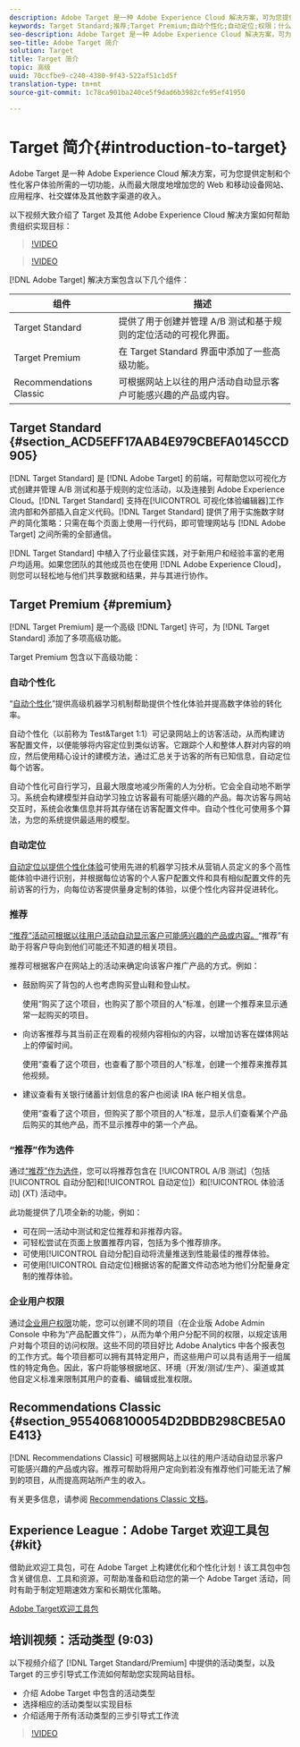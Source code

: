 ```yaml
---
description: Adobe Target 是一种 Adobe Experience Cloud 解决方案，可为您提供定制和个性化客户体验所需的一切功能，从而最大限度地增加您的 Web 和移动设备网站、应用程序、社交媒体及其他数字渠道的收入。
keywords: Target Standard;推荐;Target Premium;自动个性化;自动定位;权限；什么是adobe目标；
seo-description: Adobe Target 是一种 Adobe Experience Cloud 解决方案，可为您提供定制和个性化客户体验所需的一切功能，从而最大限度地增加您的 Web 和移动设备网站、应用程序、社交媒体及其他数字渠道的收入。
seo-title: Adobe Target 简介
solution: Target
title: Target 简介
topic: 高级
uuid: 70ccfbe9-c240-4380-9f43-522af51c1d5f
translation-type: tm+mt
source-git-commit: 1c78ca901ba240ce5f9dad6b3982cfe95ef41950

---
```



# Target 简介{#introduction-to-target}

Adobe Target 是一种 Adobe Experience Cloud 解决方案，可为您提供定制和个性化客户体验所需的一切功能，从而最大限度地增加您的 Web 和移动设备网站、应用程序、社交媒体及其他数字渠道的收入。

以下视频大致介绍了 Target 及其他 Adobe Experience Cloud 解决方案如何帮助贵组织实现目标：

>[!VIDEO](https://www.youtube.com/watch?v=O7fFTcV7toI)

>[!VIDEO](https://www.youtube.com/watch?v=qsgXjHdtgYE)

[!DNL Adobe Target] 解决方案包含以下几个组件：

| 组件 | 描述 |
|--- |--- |
| Target Standard | 提供了用于创建并管理 A/B 测试和基于规则的定位活动的可视化界面。 |
| Target Premium | 在 Target Standard 界面中添加了一些高级功能。 |
| Recommendations Classic | 可根据网站上以往的用户活动自动显示客户可能感兴趣的产品或内容。 |

## Target Standard {#section_ACD5EFF17AAB4E979CBEFA0145CCD905}

[!DNL Target Standard] 是 [!DNL Adobe Target] 的前端，可帮助您以可视化方式创建并管理 A/B 测试和基于规则的定位活动，以及连接到 Adobe Experience Cloud。[!DNL Target Standard] 支持在[!UICONTROL 可视化体验编辑器]工作流内部和外部插入自定义代码。[!DNL Target Standard] 提供了用于实施数字财产的简化策略：只需在每个页面上使用一行代码，即可管理网站与 [!DNL Adobe Target] 之间所需的全部通信。

[!DNL Target Standard] 中植入了行业最佳实践，对于新用户和经验丰富的老用户均适用。如果您团队的其他成员也在使用 [!DNL Adobe Experience Cloud]，则您可以轻松地与他们共享数据和结果，并与其进行协作。

## Target Premium {#premium}

[!DNL Target Premium] 是一个高级 [!DNL Target] 许可，为 [!DNL Target Standard] 添加了多项高级功能。

Target Premium 包含以下高级功能：

### 自动个性化

“[自动个性化](../c-activities/t-automated-personalization/automated-personalization.md#task_8AAF837796D74CF893CA2F88BA1491C9)”提供高级机器学习机制帮助提供个性化体验并提高数字体验的转化率。

自动个性化（以前称为 Test&amp;Target 1:1）可记录网站上的访客活动，从而构建访客配置文件，以便能够将内容定位到类似访客。它跟踪个人和整体人群对内容的响应，然后使用精心设计的建模方法，通过汇总关于访客的所有已知信息，自动定位每个访客。

自动个性化可自行学习，且最大限度地减少所需的人为分析。它会全自动地不断学习。系统会构建模型并自动学习独立访客最有可能感兴趣的产品。每次访客与网站交互时，系统会收集信息并将其存储在访客配置文件中。自动个性化可使用多个算法，为您的系统提供最适用的模型。

### 自动定位

[自动定位以提供个性化体验](../c-activities/auto-target-to-optimize.md#concept_67779E5B7F67427A97D7EA2A6FB919B3)可使用先进的机器学习技术从营销人员定义的多个高性能体验中进行识别，并根据每位访客的个人客户配置文件和具有相似配置文件的先前访客的行为，向每位访客提供量身定制的体验，以便个性化内容并促进转化。

### 推荐

[“推荐”活动可根据以往用户活动自动显示客户可能感兴趣的产品或内容。](../c-recommendations/recommendations.md#concept_7556C8A4543942F2A77B13A29339C0C0)“推荐”有助于将客户导向到他们可能还不知道的相关项目。

推荐可根据客户在网站上的活动来确定向该客户推广产品的方式。例如：

* 鼓励购买了背包的人也考虑购买登山鞋和登山杖。

   使用“购买了这个项目，也购买了那个项目的人”标准，创建一个推荐来显示通常一起购买的项目。

* 向访客推荐与其当前正在观看的视频内容相似的内容，以增加访客在媒体网站上的停留时间。

   使用“查看了这个项目，也查看了那个项目的人”标准，创建一个推荐来推荐其他视频。

* 建议查看有关银行储蓄计划信息的客户也阅读 IRA 帐户相关信息。

   使用“查看了这个项目，但购买了那个项目的人”标准，显示人们查看某个产品后购买的其他产品，而不显示推荐中的第一个产品。

### “推荐”作为选件

通过[“推荐”作为选件](/help/c-recommendations/recommendations-as-an-offer.md)，您可以将推荐包含在 [!UICONTROL A/B 测试]（包括[!UICONTROL 自动分配]和[!UICONTROL 自动定位]）和[!UICONTROL 体验活动] (XT) 活动中。

此功能提供了几项全新的功能，例如：

* 可在同一活动中测试和定位推荐和非推荐内容。
* 可轻松尝试在页面上放置推荐内容，包括为多个推荐排序。
* 可使用[!UICONTROL 自动分配]自动将流量推送到性能最佳的推荐体验。
* 可使用[!UICONTROL 自动定位]根据访客的配置文件动态地为他们分配量身定制的推荐体验。

### 企业用户权限

通过[企业用户权限](../administrating-target/c-user-management/property-channel/property-channel.md#concept_E396B16FA2024ADBA27BC056138F9838)功能，您可以创建不同的项目（在企业版 Adobe Admin Console 中称为“产品配置文件”），从而为单个用户分配不同的权限，以规定该用户对每个项目的访问权限。这些不同的项目好比 Adobe Analytics 中各个报表包的工作方式。每个项目都可以拥有其特定用户，而这些用户可以具有适用于一组属性的特定角色。因此，客户将能够根据地区、环境（开发/测试/生产）、渠道或其他自定义标准来限制其用户的查看、编辑或批准权限。

## Recommendations Classic {#section_9554068100054D2DBDB298CBE5A0E413}

[!DNL Recommendations Classic] 可根据网站上以往的用户活动自动显示客户可能感兴趣的产品或内容。推荐可帮助将用户定向到若没有推荐他们可能无法了解到的项目，从而提高网站所产生的收入。

有关更多信息，请参阅 [Recommendations Classic 文档](../assets/adobe-recommendations-classic.pdf)。

## Experience League：Adobe Target 欢迎工具包 {#kit}

借助此欢迎工具包，可在 Adobe Target 上构建优化和个性化计划！该工具包中包含关键信息、工具和资源，可帮助准备和启动您的第一个 Adobe Target 活动，同时有助于制定短期速效方案和长期优化策略。

[Adobe Target欢迎工具包](https://expleague.azureedge.net/pdf/Adobe-Target-Welcome-Kit.pdf)

## 培训视频：活动类型 (9:03)

以下视频介绍了 [!DNL Target Standard/Premium] 中提供的活动类型，以及 Target 的三步引导式工作流如何帮助您实现网站目标。

* 介绍 Adobe Target 中包含的活动类型
* 选择相应的活动类型以实现目标
* 介绍适用于所有活动类型的三步引导式工作流

>[!VIDEO](https://video.tv.adobe.com/v/17386?captions=chi_hans)
